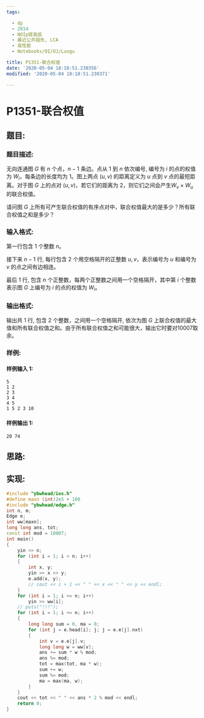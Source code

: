 ```yaml
---
tags:

  - dp
  - 2014
  - NOIp提高组
  - 最近公共祖先, LCA
  - 高性能
  - Notebooks/OI/OJ/Luogu

title: P1351-联合权值
date: '2020-05-04 18:18:51.230356'
modified: '2020-05-04 18:18:51.230371'

---
```


# P1351-联合权值

## 题目:

### 题目描述:

无向连通图 $G$ 有 $n$ 个点，$n-1$ 条边。点从 $1$ 到 $n$ 依次编号, 编号为 $i$ 的点的权值为 $W_i$，每条边的长度均为 $1$。图上两点 $(u, v)$ 的距离定义为 $u$ 点到 $v$ 点的最短距离。对于图 $G$ 上的点对 $(u, v)$，若它们的距离为 $2$，则它们之间会产生$W_v \times W_u$ 的联合权值。

请问图 $G$ 上所有可产生联合权值的有序点对中，联合权值最大的是多少？所有联合权值之和是多少？

### 输入格式:

第一行包含 $1$ 个整数 $n$。

接下来 $n-1$ 行, 每行包含 $2$ 个用空格隔开的正整数 $u, v$，表示编号为 $u$ 和编号为 $v$ 的点之间有边相连。

最后 $1$ 行, 包含 $n$ 个正整数，每两个正整数之间用一个空格隔开，其中第 $i$ 个整数表示图 $G$ 上编号为 $i$ 的点的权值为 $W_i$。

### 输出格式:

输出共 $1$ 行, 包含 $2$ 个整数，之间用一个空格隔开, 依次为图 $G$ 上联合权值的最大值和所有联合权值之和。由于所有联合权值之和可能很大，输出它时要对$10007$取余。

### 样例:

#### 样例输入 1:

``` 
5
1 2
2 3
3 4
4 5
1 5 2 3 10
```

#### 样例输出 1:

``` 
20 74
```

## 思路:

## 实现:

``` cpp
#include "ybwhead/ios.h"
#define maxn (int)2e5 + 100
#include "ybwhead/edge.h"
int n, m;
Edge e;
int ww[maxn];
long long ans, tot;
const int mod = 10007;
int main()
{
    yin >> n;
    for (int i = 1; i < n; i++)
    {
        int x, y;
        yin >> x >> y;
        e.add(x, y);
        // cout << i + 1 << " " << x << " " << y << endl;
    }
    for (int i = 1; i <= n; i++)
        yin >> ww[i];
    // puts("!!!");
    for (int i = 1; i <= n; i++)
    {
        long long sum = 0, ma = 0;
        for (int j = e.head[i]; j; j = e.e[j].nxt)
        {
            int v = e.e[j].v;
            long long w = ww[v];
            ans += sum * w % mod;
            ans %= mod;
            tot = max(tot, ma * w);
            sum += w;
            sum %= mod;
            ma = max(ma, w);
        }
    }
    cout << tot << " " << ans * 2 % mod << endl;
    return 0;
}
```

